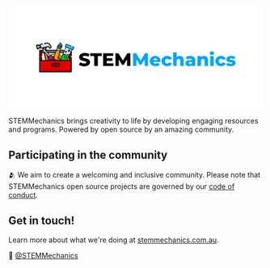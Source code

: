 <p align="center"><img src="stemmechanics_banner.png"></p>

STEMMechanics brings creativity to life by developing engaging resources and programs. Powered by open source by an amazing community.

## Participating in the community

🫂 We aim to create a welcoming and inclusive community. Please note that STEMMechanics open source projects are governed by our [code of conduct](code-of-conduct.md).

## Get in touch!

Learn more about what we're doing at [stemmechanics.com.au](https://stemmechanics.com.au).

👋 [@STEMMechanics](https://twitter.com/STEMMechanics)
